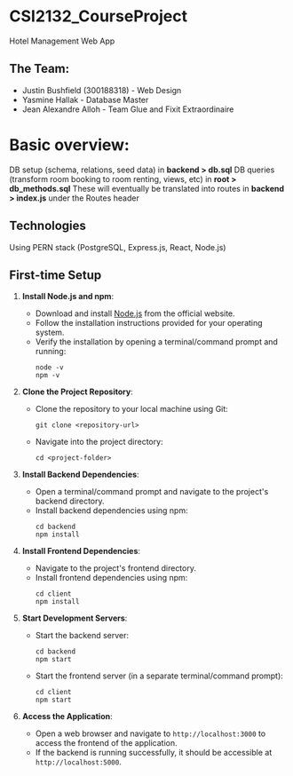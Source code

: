 # CSI2132_CourseProject
Hotel Management Web App

## The Team:
- Justin Bushfield (300188318) - Web Design
- Yasmine Hallak - Database Master
- Jean Alexandre Alloh - Team Glue and Fixit Extraordinaire


# Basic overview:
DB setup (schema, relations, seed data) in **backend > db.sql**
DB queries (transform room booking to room renting, views, etc) in **root > db_methods.sql**
   These will eventually be translated into routes in **backend > index.js** under the Routes header

## Technologies
Using PERN stack (PostgreSQL, Express.js, React, Node.js)

## First-time Setup
1. **Install Node.js and npm**:
   - Download and install [Node.js](https://nodejs.org/) from the official website.
   - Follow the installation instructions provided for your operating system.
   - Verify the installation by opening a terminal/command prompt and running:
     ```
     node -v
     npm -v
     ```

2. **Clone the Project Repository**:
   - Clone the repository to your local machine using Git:
     ```
     git clone <repository-url>
     ```
   - Navigate into the project directory:
     ```
     cd <project-folder>
     ```

3. **Install Backend Dependencies**:
   - Open a terminal/command prompt and navigate to the project's backend directory.
   - Install backend dependencies using npm:
     ```
     cd backend
     npm install
     ```

4. **Install Frontend Dependencies**:
   - Navigate to the project's frontend directory.
   - Install frontend dependencies using npm:
     ```
     cd client
     npm install
     ```

5. **Start Development Servers**:
   - Start the backend server:
     ```
     cd backend
     npm start
     ```
   - Start the frontend server (in a separate terminal/command prompt):
     ```
     cd client
     npm start
     ```

6. **Access the Application**:
   - Open a web browser and navigate to `http://localhost:3000` to access the frontend of the application.
   - If the backend is running successfully, it should be accessible at `http://localhost:5000`.


